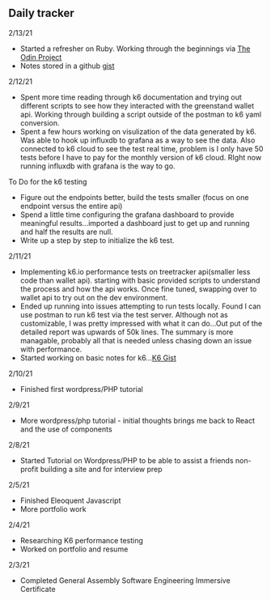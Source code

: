 ## Daily tracker
2/13/21
- Started a refresher on Ruby.  Working through the beginnings via [The Odin Project](theodinproject.com)
- Notes stored in a github [gist](https://gist.github.com/mdcoxe/073ce2eab72a33515ef5a34c8b6eaada)

2/12/21
- Spent more time reading through k6 documentation and trying out different scripts to see how they interacted with the greenstand wallet api.  Working through building a script outside of the postman to k6 yaml conversion.  
- Spent a few hours working on visulization of the data generated by k6.  Was able to hook up influxdb to grafana as a way to see the data.  Also connected to k6 cloud to see the test real time, problem is I only have 50 tests before I have to pay for the monthly version of k6 cloud.  RIght now running influxdb with grafana is the way to go.  

To Do for the k6 testing
- Figure out the endpoints better, build the tests smaller (focus on one endpoint versus the entire api)
- Spend a little time configuring the grafana dashboard to provide meaningful results...imported a dashboard just to get up and running and half the results are null.
- Write up a step by step to initialize the k6 test.

2/11/21
- Implementing k6.io performance tests on treetracker api(smaller less code than wallet api).  starting with basic provided scripts to understand the process and how the api works.  Once fine tuned, swapping over to wallet api to try out on the dev environment.
- Ended up running into issues attempting to run tests locally.  Found I can use postman to run k6 test via the test server.  Although not as customizable, I was pretty impressed with what it can do...Out put of the detailed report was upwards of 50k lines.  The summary is more managable, probably all that is needed unless chasing down an issue with performance.
- Started working on basic notes for k6...[K6 Gist](https://gist.github.com/mdcoxe/0d1e208238689ee90c71cfaec108fe6d)

2/10/21
- Finished first wordpress/PHP tutorial


2/9/21
- More wordpress/php tutorial - initial thoughts brings me back to React and the use of components 


2/8/21
- Started Tutorial on Wordpress/PHP to be able to assist a friends non-profit building a site and for interview prep


2/5/21
- Finished Eleoquent Javascript
- More portfolio work

2/4/21
- Researching K6 performance testing
- Worked on portfolio and resume

2/3/21
- Completed General Assembly Software Engineering Immersive Certificate
